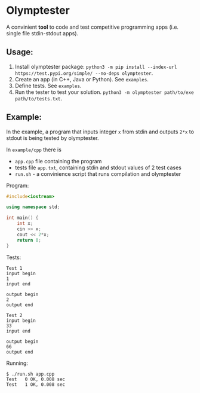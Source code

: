 # Olymptester
A convinient **tool** to code and test competitive programming apps (i.e. single file stdin-stdout apps).

## Usage: 

1. Install olymptester package: `python3 -m pip install --index-url https://test.pypi.org/simple/ --no-deps olymptester`.
2. Create an app (in C++, Java or Python). See `examples`.
3. Define tests. See `examples`.
4. Run the tester to test your solution. `python3 -m olymptester path/to/exe path/to/tests.txt`.

## Example:

In the example, a program that inputs integer `x` from stdin and outputs `2*x` to stdout is being tested by olymptester.

In `example/cpp` there is 
 * `app.cpp` file containing the program 
 * tests file `app.txt`, containing stdin and stdout values of 2 test cases
 * `run.sh` - a convinience script that runs compilation and olymptester

Program: 
```c++
#include<iostream>

using namespace std;

int main() {
    int x;
    cin >> x;
    cout << 2*x;
    return 0;
}
```

Tests:
```
Test 1
input begin
1
input end

output begin
2
output end

Test 2
input begin
33
input end

output begin
66
output end
```

Running:
```
$ ./run.sh app.cpp 
Test   0 OK, 0.008 sec
Test   1 OK, 0.008 sec
```